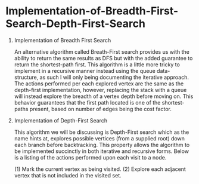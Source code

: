 # Implementation-of-Breadth-First-Search-Depth-First-Search

1. Implementation of Breadth First Search

    An alternative algorithm called Breath-First search provides us with the ability to return the same results as DFS but with the added       guarantee to return the shortest-path first. This algorithm is a little more tricky to implement in a recursive manner instead using       the queue data-structure, as such I will only being documenting the iterative approach. The actions performed per each explored vertex     are the same as the depth-first implementation, however, replacing the stack with a queue will instead explore the breadth of a vertex     depth before moving on. This behavior guarantees that the first path located is one of the shortest-paths present, based on number of       edges being the cost factor.

2. Implementation of Depth-First Search

    This algorithm we will be discussing is Depth-First search which as the name hints at, explores possible vertices (from a supplied         root) down each branch before backtracking. This property allows the algorithm to be implemented succinctly in both iterative and           recursive forms. Below is a listing of the actions performed upon each visit to a node.

    (1) Mark the current vertex as being visited.
    (2) Explore each adjacent vertex that is not included in the visited set.
